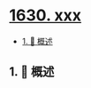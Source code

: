 # [1630. xxx](https://github.com/Tdahuyou/TNotes.leetcode/tree/main/notes/1630.%20xxx)

<!-- region:toc -->

- [1. 📝 概述](#1--概述)

<!-- endregion:toc -->

## 1. 📝 概述
